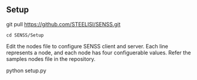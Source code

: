 <h2> Setup </h2>

git pull https://github.com/STEELISI/SENSS.git

```cd SENSS/Setup```

Edit the nodes file to configure SENSS client and server. Each line represents a node, and each node has four configuerable values. Refer the samples nodes file in the repository.

python setup.py
